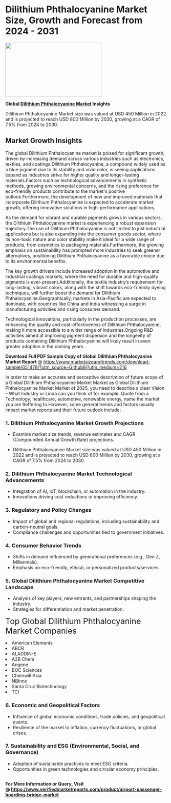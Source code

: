 <H1>Dilithium Phthalocyanine Market Size, Growth and Forecast from 2024 - 2031</H1><img class="aligncenter size-medium wp-image-584254" src="https://thirdeyenews.in/wp-content/uploads/2024/09/Global-Market-Research-300x168.jpeg" alt="" width="300" height="168" /><p><strong>Global&nbsp;<a href="https://www.marketsizeandtrends.com/download-sample/651478/?utm_source=Github8j?utm_medium=216">Dilithium Phthalocyanine Market</a> Insights</strong></p><p>Dilithium Phthalocyanine Market size was valued at USD 450 Million in 2022 and is projected to reach USD 800 Million by 2030, growing at a CAGR of 7.5% from 2024 to 2030.</p><p><h2>Market Growth Insights</h2> <p>The global Dilithium Phthalocyanine market is poised for significant growth, driven by increasing demand across various industries such as electronics, textiles, and coatings.Dilithium Phthalocyanine, a compound widely used as a blue pigment due to its stability and vivid color, is seeing applications expand as industries strive for higher quality and longer-lasting materials.Factors such as technological advancements in synthetic methods, growing environmental concerns, and the rising preference for eco-friendly products contribute to the market's positive outlook.Furthermore, the development of new and improved materials that incorporate Dilithium Phthalocyanine is expected to accelerate market growth, offering innovative solutions in high-performance applications.</p> <p>As the demand for vibrant and durable pigments grows in various sectors, the Dilithium Phthalocyanine market is experiencing a robust expansion trajectory.The use of Dilithium Phthalocyanine is not limited to just industrial applications but is also expanding into the consumer goods sector, where its non-toxic nature and color stability make it ideal for a wide range of products, from cosmetics to packaging materials.Furthermore, the growing emphasis on sustainability has prompted more industries to seek greener alternatives, positioning Dilithium Phthalocyanine as a favorable choice due to its environmental benefits.</p> <p>The key growth drivers include increased adoption in the automotive and industrial coatings markets, where the need for durable and high-quality pigments is ever-present.Additionally, the textile industry’s requirement for long-lasting, vibrant colors, along with the shift towards eco-friendly dyeing techniques, will further boost the demand for Dilithium Phthalocyanine.Geographically, markets in Asia-Pacific are expected to dominate, with countries like China and India witnessing a surge in manufacturing activities and rising consumer demand.</p> <p>Technological innovations, particularly in the production processes, are enhancing the quality and cost-effectiveness of Dilithium Phthalocyanine, making it more accessible to a wider range of industries.Ongoing R&D activities aimed at improving pigment dispersion and the longevity of products containing Dilithium Phthalocyanine will likely result in even greater adoption in the coming years.</p> <p><span class=""><strong>Download Full PDF Sample Copy of Global Dilithium Phthalocyanine Market Report</strong> @ <a href="https://www.marketsizeandtrends.com/download-sample/651478/?utm_source=Github8j?utm_medium=216" target="_blank">https://www.marketsizeandtrends.com/download-sample/651478/?utm_source=Github8j?utm_medium=216</a></span></p><p>In order to make an accurate and perceptive description of future scope of a Global&nbsp;Dilithium Phthalocyanine Market Market as Global&nbsp;Dilithium Phthalocyanine Market Market of 2025, you need to describe a clear Vision &ndash; What Industry or Linda can you think of for example: Quote from a Technology, healthcare, automotive, renewable energy, name the market you are Reffering to.However, some general trends and factors usually impact market reports and their future outlook include:</p><h3>1.&nbsp;<strong>Dilithium Phthalocyanine Market Growth Projections</strong></h3><ul><li>Examine market size trends, revenue estimates and CAGR (Compounded Annual Growth Rate) projections.</li><li><p>Dilithium Phthalocyanine Market size was valued at USD 450 Million in 2022 and is projected to reach USD 800 Million by 2030, growing at a CAGR of 7.5% from 2024 to 2030.</p></li></ul><h3>2.&nbsp;<strong>Dilithium Phthalocyanine Market Technological Advancements</strong></h3><ul><li>Integration of AI, IoT, blockchain, or automation in the industry.</li><li>Innovations driving cost reductions or improving efficiency.</li></ul><h3>3.&nbsp;<strong>Regulatory and Policy Changes</strong></h3><ul><li>Impact of global and regional regulations, including sustainability and carbon-neutral goals.</li><li>Compliance challenges and opportunities tied to government initiatives.</li></ul><h3>4.&nbsp;<strong>Consumer Behavior Trends</strong></h3><ul><li>Shifts in demand influenced by generational preferences (e.g., Gen Z, Millennials).</li><li>Emphasis on eco-friendly, ethical, or personalized products/services.</li></ul><h3>5.&nbsp;<strong>Global Dilithium Phthalocyanine Market Competitive Landscape</strong></h3><ul><li>Analysis of key players, new entrants, and partnerships shaping the industry.</li><li>Strategies for differentiation and market penetration.</li></ul><p data-pm-slice="1 1 []"><span style="color: inherit; font-family: inherit; font-size: 25px;">Top Global Dilithium Phthalocyanine Market Companies</span></p><div class="" data-test-id=""><p><li>American Elements</li><li> ABCR</li><li> ALADDIN-E</li><li> A2B Chem</li><li> Angene</li><li> BOC Sciences</li><li> Chemwill Asia</li><li> NBInno</li><li> Santa Cruz Biotechnology</li><li> TCI</li></p></div><h3>6.&nbsp;<strong>Economic and Geopolitical Factors</strong></h3><ul><li>Influence of global economic conditions, trade policies, and geopolitical events.</li><li>Resilience of the market to inflation, currency fluctuations, or global crises.</li></ul><h3>7.&nbsp;<strong>Sustainability and ESG (Environmental, Social, and Governance)</strong></h3><ul><li>Adoption of sustainable practices to meet ESG criteria.</li><li>Opportunities in green technologies and circular economy principles.</li></ul><h2><strong style="font-size: 14px;">For More Information or Query, Visit @&nbsp;</strong><a style="background-color: #ffffff; font-size: 14px;" href="https://www.marketsizeandtrends.com/report/dilithium-phthalocyanine-market/" target="_blank">https://www.verifiedmarketreports.com/product/airport-passenger-boarding-bridge-market</a></h2>